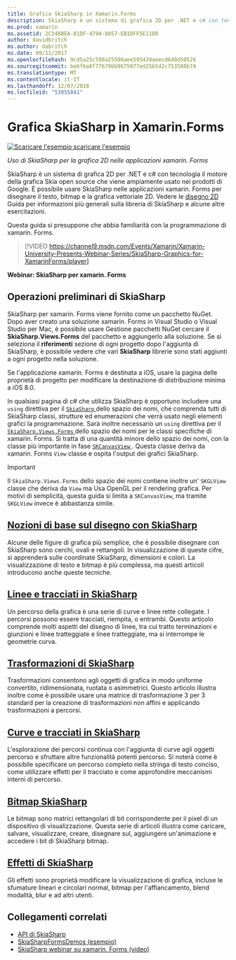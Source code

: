 ```yaml
---
title: Grafica SkiaSharp in Xamarin.Forms
description: SkiaSharp è un sistema di grafica 2D per .NET e c# con tecnologia il motore della grafica Skia open source che viene ampiamente usato nei prodotti di Google. Questa guida illustra come usare SkiaSharp per la grafica 2D nelle applicazioni xamarin. Forms.
ms.prod: xamarin
ms.assetid: 2C348BEA-81DF-4794-8857-EB1DFF5E11DB
author: davidbritch
ms.author: dabritch
ms.date: 09/11/2017
ms.openlocfilehash: 9cd5a25c598a25500aee595439aeecd648d50526
ms.sourcegitcommit: be6f6a8f77679bb9675077ed25b5d2c753580b74
ms.translationtype: MT
ms.contentlocale: it-IT
ms.lasthandoff: 12/07/2018
ms.locfileid: "53055841"
---
```

# <a name="skiasharp-graphics-in-xamarinforms"></a>Grafica SkiaSharp in Xamarin.Forms

[![Scaricare l'esempio](~/media/shared/download.png) scaricare l'esempio](https://developer.xamarin.com/samples/xamarin-forms/SkiaSharpForms/Demos/)

_Uso di SkiaSharp per la grafica 2D nelle applicazioni xamarin. Forms_

SkiaSharp è un sistema di grafica 2D per .NET e c# con tecnologia il motore della grafica Skia open source che viene ampiamente usato nei prodotti di Google. È possibile usare SkiaSharp nelle applicazioni xamarin. Forms per disegnare il testo, bitmap e la grafica vettoriale 2D. Vedere le [disegno 2D](~/graphics-games/skiasharp/index.md) Guida per informazioni più generali sulla libreria di SkiaSharp e alcune altre esercitazioni.

Questa guida si presuppone che abbia familiarità con la programmazione di xamarin. Forms.

> [!VIDEO https://channel9.msdn.com/Events/Xamarin/Xamarin-University-Presents-Webinar-Series/SkiaSharp-Graphics-for-XamarinForms/player]

**Webinar: SkiaSharp per xamarin. Forms**

## <a name="skiasharp-preliminaries"></a>Operazioni preliminari di SkiaSharp

SkiaSharp per xamarin. Forms viene fornito come un pacchetto NuGet. Dopo aver creato una soluzione xamarin. Forms in Visual Studio o Visual Studio per Mac, è possibile usare Gestione pacchetti NuGet cercare il **SkiaSharp.Views.Forms** del pacchetto e aggiungerlo alla soluzione. Se si seleziona il **riferimenti** sezione di ogni progetto dopo l'aggiunta di SkiaSharp, è possibile vedere che vari **SkiaSharp** librerie sono stati aggiunti a ogni progetto nella soluzione.

Se l'applicazione xamarin. Forms è destinata a iOS, usare la pagina delle proprietà di progetto per modificare la destinazione di distribuzione minima a iOS 8.0.

In qualsiasi pagina di c# che utilizza SkiaSharp è opportuno includere una `using` direttiva per il [ `SkiaSharp` ](xref:SkiaSharp) dello spazio dei nomi, che comprenda tutti di SkiaSharp classi, strutture ed enumerazioni che verrà usato negli elementi grafici la programmazione. Sarà inoltre necessario un `using` direttiva per il [ `SkiaSharp.Views.Forms` ](xref:SkiaSharp.Views.Forms) dello spazio dei nomi per le classi specifiche di xamarin. Forms. Si tratta di una quantità minore dello spazio dei nomi, con la classe più importante in fase [ `SKCanvasView` ](xref:SkiaSharp.Views.Forms.SKCanvasView). Questa classe deriva da xamarin. Forms `View` classe e ospita l'output dei grafici SkiaSharp.

> [!IMPORTANT]
> Il `SkiaSharp.Views.Forms` dello spazio dei nomi contiene inoltre un' `SKGLView` classe che deriva da `View` ma Usa OpenGL per il rendering grafica. Per motivi di semplicità, questa guida si limita a `SKCanvasView`, ma tramite `SKGLView` invece è abbastanza simile.

## <a name="skiasharp-drawing-basicsbasicsindexmd"></a>[Nozioni di base sul disegno con SkiaSharp](basics/index.md)

Alcune delle figure di grafica più semplice, che è possibile disegnare con SkiaSharp sono cerchi, ovali e rettangoli. In visualizzazione di queste cifre, si apprenderà sulle coordinate SkiaSharp, dimensioni e colori. La visualizzazione di testo e bitmap è più complessa, ma questi articoli introducono anche queste tecniche.

## <a name="skiasharp-lines-and-pathspathsindexmd"></a>[Linee e tracciati in SkiaSharp](paths/index.md)

Un percorso della grafica è una serie di curve e linee rette collegate. I percorsi possono essere tracciati, riempita, o entrambi. Questo articolo comprende molti aspetti del disegno di linee, tra cui tratto terminazioni e giunzioni e linee tratteggiate e linee tratteggiate, ma si interrompe le geometrie curva.

## <a name="skiasharp-transformstransformsindexmd"></a>[Trasformazioni di SkiaSharp](transforms/index.md)

Trasformazioni consentono agli oggetti di grafica in modo uniforme convertito, ridimensionata, ruotata o asimmetrici. Questo articolo illustra inoltre come è possibile usare una matrice di trasformazione 3 per 3 standard per la creazione di trasformazioni non affini e applicando trasformazioni a percorsi.

## <a name="skiasharp-curves-and-pathscurvesindexmd"></a>[Curve e tracciati in SkiaSharp](curves/index.md)

L'esplorazione dei percorsi continua con l'aggiunta di curve agli oggetti percorso e sfruttare altre funzionalità potenti percorso. Si noterà come è possibile specificare un percorso completo nella stringa di testo conciso, come utilizzare effetti per il tracciato e come approfondire meccanismi interni di percorso.

## <a name="skiasharp-bitmapsbitmapsindexmd"></a>[Bitmap SkiaSharp](bitmaps/index.md)

Le bitmap sono matrici rettangolari di bit corrispondente per il pixel di un dispositivo di visualizzazione. Questa serie di articoli illustra come caricare, salvare, visualizzare, creare, disegnare sul, aggiungere un'animazione e accedere i bit di SkiaSharp bitmap.

## <a name="skiasharp-effectseffectsindexmd"></a>[Effetti di SkiaSharp](effects/index.md)

Gli effetti sono proprietà modificare la visualizzazione di grafica, incluse le sfumature lineari e circolari normal, bitmap per l'affiancamento, blend modalità, blur e ad altri utenti.

## <a name="related-links"></a>Collegamenti correlati

- [API di SkiaSharp](https://docs.microsoft.com/dotnet/api/skiasharp)
- [SkiaSharpFormsDemos (esempio)](https://developer.xamarin.com/samples/xamarin-forms/SkiaSharpForms/Demos/)
- [SkiaSharp webinar su xamarin. Forms (video)](https://channel9.msdn.com/Events/Xamarin/Xamarin-University-Presents-Webinar-Series/SkiaSharp-Graphics-for-XamarinForms)
